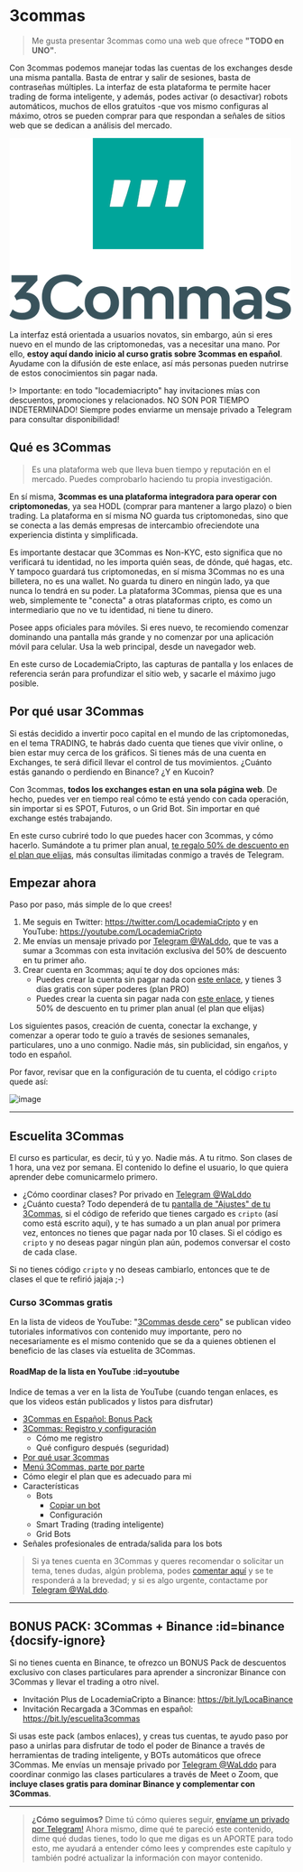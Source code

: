 # 3commas

> Me gusta presentar 3commas como una web que ofrece **"TODO en UNO"**.

Con 3commas podemos manejar todas las cuentas de los exchanges desde una misma pantalla. Basta de entrar y salir de sesiones, basta de contraseñas múltiples. La interfaz de esta plataforma te permite hacer trading de forma inteligente, y además, podes activar (o desactivar) robots automáticos, muchos de ellos gratuitos -que vos mismo configuras al máximo, otros se pueden comprar para que respondan a señales de sitios web que se dedican a análisis del mercado.

![](../assets/img/3commas-logo.png)

La interfaz está orientada a usuarios novatos, sin embargo, aún si eres nuevo en el mundo de las criptomonedas, vas a necesitar una mano. Por ello, **estoy aquí dando inicio al curso gratis sobre 3commas en español**. Ayudame con la difusión de este enlace, así más personas pueden nutrirse de estos conocimientos sin pagar nada.

!> Importante: en todo "locademiacripto" hay invitaciones mías con descuentos, promociones y relacionados. NO SON POR TIEMPO INDETERMINADO! Siempre podes enviarme un mensaje privado a Telegram para consultar disponibilidad!

## Qué es 3Commas

> Es una plataforma web que lleva buen tiempo y reputación en el mercado. Puedes comprobarlo haciendo tu propia investigación.

En sí misma, **3commas es una plataforma integradora para operar con criptomonedas**, ya sea HODL (comprar para mantener a largo plazo) o bien trading. La plataforma en sí misma NO guarda tus criptomonedas, sino que se conecta a las demás empresas de intercambio ofreciendote una experiencia distinta y simplificada.

Es importante destacar que 3Commas es Non-KYC, esto significa que no verificará tu identidad, no les importa quién seas, de dónde, qué hagas, etc. Y tampoco guardará tus criptomonedas, en sí misma 3Commas no es una billetera, no es una wallet. No guarda tu dinero en ningún lado, ya que nunca lo tendrá en su poder. La plataforma 3Commas, piensa que es una web, simplemente te "conecta" a otras plataformas cripto, es como un intermediario que no ve tu identidad, ni tiene tu dinero.

Posee apps oficiales para móviles. Si eres nuevo, te recomiendo comenzar dominando una pantalla más grande y no comenzar por una aplicación móvil para celular. Usa la web principal, desde un navegador web.

En este curso de LocademiaCripto, las capturas de pantalla y los enlaces de referencia serán para profundizar el sitio web, y sacarle el máximo jugo posible.

## Por qué usar 3Commas

Si estás decidido a invertir poco capital en el mundo de las criptomonedas, en el tema TRADING, te habrás dado cuenta que tienes que vivir online, o bien estar muy cerca de los gráficos. Si tienes más de una cuenta en Exchanges, te será dificil llevar el control de tus movimientos. ¿Cuánto estás ganando o perdiendo en Binance? ¿Y en Kucoin?

Con 3commas, **todos los exchanges estan en una sola página web**. De hecho, puedes ver en tiempo real cómo te está yendo con cada operación, sin importar si es SPOT, Futuros, o un Grid Bot. Sin importar en qué exchange estés trabajando.

En este curso cubriré todo lo que puedes hacer con 3commas, y cómo hacerlo.
Sumándote a tu primer plan anual, [te regalo 50% de descuento en el plan que elijas](https://3commas.io/?c=cripto), más consultas ilimitadas conmigo a través de Telegram.

## Empezar ahora

Paso por paso, más simple de lo que crees!

1. Me seguis en Twitter: https://twitter.com/LocademiaCripto y en YouTube: https://youtube.com/LocademiaCripto
2. Me envías un mensaje privado por [Telegram @WaLddo](https://t.me/waLddo), que te vas a sumar a 3commas con esta invitación exclusiva del 50% de descuento en tu primer año.
3. Crear cuenta en 3commas; aquí te doy dos opciones más:
   - Puedes crear la cuenta sin pagar nada con [este enlace](https://3commas.io/?c=cripto), y tienes 3 días gratis con súper poderes (plan PRO)
   - Puedes crear la cuenta sin pagar nada con [este enlace](https://3commas.io/?c=cripto), y tienes 50% de descuento en tu primer plan anual (el plan que elijas)

Los siguientes pasos, creación de cuenta, conectar la exchange, y comenzar a operar todo te guío a través de sesiones semanales, particulares, uno a uno conmigo. Nadie más, sin publicidad, sin engaños, y todo en español.

Por favor, revisar que en la configuración de tu cuenta, el código `cripto` quede así: 

![image](https://github.com/user-attachments/assets/d1a9e0b6-34ca-4a3e-a269-ba5c5fc24560)

***

## Escuelita 3Commas

El curso es particular, es decir, tú y yo. Nadie más. A tu ritmo.
Son clases de 1 hora, una vez por semana. El contenido lo define el usuario, lo que quiera aprender debe comunicarmelo primero.

- ¿Cómo coordinar clases? Por privado en [Telegram @WaLddo](https://t.me/waLddo)
- ¿Cuánto cuesta? Todo dependerá de tu [pantalla de "Ajustes" de tu 3Commas](https://3commas.io/es/users/profile?c=cripto), si el código de referido que tienes cargado es `cripto` (así como está escrito aquí), y te has sumado a un plan anual por primera vez, entonces no tienes que pagar nada por 10 clases. Si el código es `cripto` y no deseas pagar ningún plan aún, podemos conversar el costo de cada clase.

Si no tienes código `cripto` y no deseas cambiarlo, entonces que te de clases el que te refirió jajaja ;-) 

### Curso 3Commas gratis
En la lista de videos de YouTube: "[3Commas desde cero](https://www.youtube.com/playlist?list=PLzQ2nY1vA4kKTUpevnVk98pX1VX3E8ZuE)" se publican video tutoriales informativos con contenido muy importante, pero no necesariamente es el mismo contenido que se da a quienes obtienen el beneficio de las clases vía estuelita de 3Commas.

#### RoadMap de la lista en YouTube :id=youtube

Indice de temas a ver en la lista de YouTube (cuando tengan enlaces, es que los videos están publicados y listos para disfrutar)

- [3Commas en Español: Bonus Pack](https://youtu.be/tnvAPUgtKYI)
- [3Commas: Registro y configuración](https://youtu.be/oDMwU_26cqI)
  - Cómo me registro
  - Qué configuro después (seguridad)
- [Por qué usar 3commas](https://youtu.be/11gM2pkE82M)
- [Menú 3Commas, parte por parte](https://youtu.be/BkXJUdzxd7I)
- Cómo elegir el plan que es adecuado para mi
- Características
  - Bots
    - [Copiar un bot](https://youtu.be/ECC2wJP3pJM)
    - Configuración
  - Smart Trading (trading inteligente)
  - Grid Bots
- Señales profesionales de entrada/salida para los bots

>Si ya tenes cuenta en 3Commas y queres recomendar o solicitar un tema, tenes dudas, algún problema, podes [comentar aquí](https://youtu.be/tnvAPUgtKYI) y se te responderá a la brevedad; y si es algo urgente, contactame por [Telegram @WaLddo](https://t.me/waLddo).


***

## BONUS PACK: 3Commas + Binance :id=binance {docsify-ignore}

Si no tienes cuenta en Binance, te ofrezco un BONUS Pack de descuentos exclusivo con clases particulares para aprender a sincronizar Binance con 3Commas y llevar el trading a otro nivel.

- Invitación Plus de LocademiaCripto a Binance: https://bit.ly/LocaBinance
- Invitación Recargada a 3Commas en español: https://bit.ly/escuelita3commas

Si usas este pack (ambos enlaces), y creas tus cuentas, te ayudo paso por paso a unirlas para disfrutar de todo el poder de Binance a través de herramientas de trading inteligente, y BOTs automáticos que ofrece 3Commas. Me envías un mensaje privado por [Telegram @WaLddo](https://t.me/waLddo) para coordinar conmigo las clases particulares a través de Meet o Zoom, que **incluye clases gratis para dominar Binance y complementar con 3Commas**.

***

>**¿Cómo seguimos?**
>Dime tú cómo quieres seguir, [envíame un privado por Telegram!](https://t.me/walddo) Ahora mismo, dime qué te pareció este contenido, dime qué dudas tienes, todo lo que me digas es un APORTE para todo esto, me ayudará a entender cómo lees y comprendes este capítulo y también podré actualizar la información con mayor contenido.
